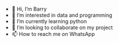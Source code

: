 - 👋 Hi, I’m Barry
- 👀 I’m interested in data and programming 
- 🌱 I’m currently learning python
- 💞️ I’m looking to collaborate on my project
- 📫 How to reach me on WhatsApp 

<!---
Barryugo/Barryugo is a ✨ special ✨ repository because its `README.md` (this file) appears on your GitHub profile.
You can click the Preview link to take a look at your changes.
--->
